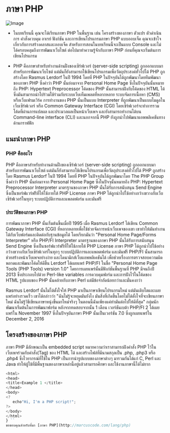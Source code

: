 ﻿# ภาษา PHP
![Image](https://www.crispinfox.com/wp-content/uploads/2015/10/php.jpg)


* ในบทเรียนนี้ คุณจะได้เรียนภาษา PHP ในพื้นฐาน เช่น โครงสร้างของภาษา ตัวแปร ตัวดำเนินการ คำสั่งควบคุม อาเรย์ ฟังก์ชัน และการเขียนโปรแกรมภาษา PHP แบบออบเจ็ค คุณจะเข้าใจเกี่ยวกับการสร้างคลาสและออบเจ็ค สำหรับการสอนในบทเรียนนี้จะเป็นแบบ Console และไม่ได้ครอบคลุมถึงการพัฒนาเว็บไซต์ ต่อไปมาทำความรู้จักกับภาษา PHP ก่อนที่คุณจะเริ่มต้นการเขียนโปรแกรม

* PHP คือภาษาสำหรับทำงานด้านฝั่งของเซิร์ฟเวอร์ (server-side scripting) ถูกออกแบบมาสำหรับการพัฒนาเว็บไซต์ แต่มันก็ยังสามารถใช้เขียนโปรแกรมเพื่อวัตถุประสงค์ทั่วไปได้ PHP ถูกสร้างโดย Rasmus Lerdorf ในปี 1994 โดยที่ PHP ในปัจจุบันได้ถูกพัฒนาโดยทีมพัฒนาของภาษา PHP ซึ่งคำว่า PHP นั้นย่อมาจาก Personal Home Page ซึ่งในปัจจุบันนั้นหมายถึง PHP: Hypertext Preprocessor โค้ดของ PHP นั้นสามารถฝังกับโค้ดของ HTML ได้ ซึ่งมันสามารถนำไปร่วมใช้ร่วมกับระบบเว็บเท็มเพลตที่หลากหลาย ระบบจัดการเนื้อหา (CMS) หรือเว็บเฟรมเวิร์ค การทำงานของ PHP นั้นเป็นแบบ Interpreter ที่ถูกพัฒนาเป็นแบบโมดูลในเว็บเซิร์ฟเวอร์ หรือ Common Gateway Interface (CGI) โดยเซิร์ฟเวอร์จะทำการรวมโค้ดที่ผ่านการแปลผล และประมวลผลเป็นหน้าเว็บเพจ และยังสามารถทำงานได้บน Command-line interface (CLI) และนอกจากนี้ PHP ยังถูกนำไปพัฒนาแอพพลิเคชันทางด้านกราฟฟิก



## แนะนำภาษา PHP
### PHP คืออะไร
  PHP คือภาษาสำหรับทำงานด้านฝั่งของเซิร์ฟเวอร์ (server-side scripting) ถูกออกแบบมาสำหรับการพัฒนาเว็บไซต์ แต่มันก็ยังสามารถใช้เขียนโปรแกรมเพื่อวัตถุประสงค์ทั่วไปได้ PHP ถูกสร้างโดย Rasmus Lerdorf ในปี 1994 โดยที่ PHP ในปัจจุบันได้ถูกพัฒนาโดย The PHP Group ซึ่งคำว่า PHP นั้นย่อมาจาก Personal Home Page ซึ่งในปัจจุนั้นหมายถึง PHP: Hypertext Preprocessor
  Interpreter มาตรฐานของภาษา PHP นั้นได้รับการสนับสนุน Send Engine ซึ่งเป็นซอร์ฟแวร์ฟรีที่ให้ใช้ภายใต้ PHP License ภาษา PHP ได้ถูกนำไปใช้อย่างกว้างขวางกับเว็บเซิร์ฟเวอร์ในทุกๆ ระบบปฏิบัติการและแพลตฟอร์ม และมันฟรี

### ประวัติของภาษา PHP
  การพัฒนาภาษา PHP นั้นเริ่มต้นขึ้นเมื่อปี 1995 เมื่อ Rasmus Lerdorf ได้เขียน Common Gateway Interface (CGI) ที่หลากหลายเพื่อใช้ช่วยจัดการหน้าเว็บเพจของเขา เขาทำให้มันทำงานได้กับเว็บฟอร์มและติดต่อกับฐานข้อมูลได้ โดยเรียกมันว่า "Personal Home Page/Forms Interpreter" หรือ PHP/FI Interpreter มาตรฐานของภาษา PHP นั้นได้รับการสนับสนุน Send Engine ซึ่งเป็นซอร์ฟแวร์ฟรีที่ให้ใช้ภายใต้ PHP License ภาษา PHP ได้ถูกนำไปใช้อย่างกว้างขวางกับเว็บเซิร์ฟเวอร์ในทุกๆ ระบบปฏิบัติการและแพลตฟอร์ม และมันฟรี PHP/FI นั้นสามารถช่วยสร้างหน้าเว็บเพจอย่างง่าย และไดนามิกส์เว็บแอพพลิเคชันได้ เพื่อช่วยเรื่องการตรวจสอบความผิดพลาดและพัฒนาโค้ดให้ดีขึ้น Lerdorf ได้เผยแพร่ PHP/FI ในชื่อ "Personal Home Page Tools (PHP Tools) version 1.0" โดยการเผยแพร่นั้นมีฟังก์ชันพื้นฐานที่ PHP มีจนถึงปี 2013 ซึ่งประกอบไปด้วย Perl-like variables การควบคุมฟอร์ม และการฝังไว้ในโค้ดของ HTML รูปแบบของ PHP นั้นคล้ายกับภาษา Perl แต่มีข้อจำกัดน้อยกว่าและมั่นคงกว่า

Rasmus Lerdorf นั้นไม่ได้ตั้งใจให้ PHP มาเป็นภาษาเขียนโปรแกรมใหม่ แต่มันเติบโตและเผยแพร่อย่างรวดเร็ว เขาได้กล่าวว่า "ฉันไม่รู้จะหยุดมันยังไง มันสิ่งที่เกิดขึ้นโดยไม่ได้ตั้งใจที่จะเขียนภาษาใหม่ ฉันไม่รู้วิธีเขียนภาษาหนุ่งขึ้นมาใหม่จริงๆ ในตอนนี้ฉันเพียงแค่ทำมันต่อไปให้ดีที่สุด" กลุ่มนักพัฒนาเริ่มต้นในการพัฒนาฟอร์ม หลังจากทดสอบจากนั้น 1 เดือน เวอร์ชันเบต้า PHP/FI 2 ได้เผยแพร่ใน November 1997 ซึ่งในปัจจุบันภาษา PHP นั้นเป็นเวอร์ชัน 7.0 ซึ่งถูกเผยแพร่ใน December 2, 2016

## โครงสร้างของภาษา PHP
ภาษา PHP มีลักษณะเป็น embedded script หมายความว่าเราสามารถฝังคำสั่ง PHP ไว้ในเว็บเพจร่วมกับคำสั่ง(Tag) ของ HTML ได้ และสร้างไฟล์ที่มีนามสกุลเป็น .php, .php3 หรือ .php4 ซึ่งไวยากรณ์ที่ใช้ใน PHP เป็นการนำรูปแบบของภาษาต่างๆ มารวมกันได้แก่ C, Perl และ Java ทำให้ผู้ใช้ที่มีพื้นฐานของภาษาเหล่านี้อยู่แล้วสามารถศึกษา และใช้งานภาษานี้ได้ไม่ยาก
```javascript 
<html> 
<head> 
<title>Example 1 </title> 
</head> 
<body>
<? 
   echo"Hi, I'm a PHP script!"; 
?> 
</body> 
</html>
} ``
ขอขอบคุณสำหรับที่มา [ภาษา PHP](http://marcuscode.com/lang/php)